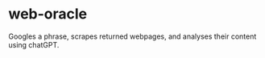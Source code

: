 # web-oracle
Googles a phrase, scrapes returned webpages, and analyses their content using chatGPT. 
